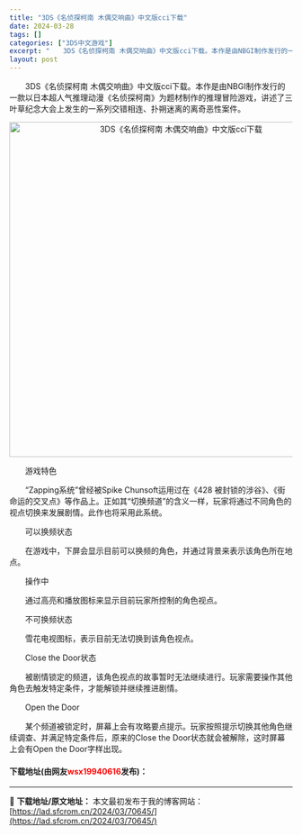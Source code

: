 ```yaml
---
title: "3DS《名侦探柯南 木偶交响曲》中文版cci下载"
date: 2024-03-28
tags: []
categories: ["3DS中文游戏"]
excerpt: "　　3DS《名侦探柯南 木偶交响曲》中文版cci下载。本作是由NBGI制作发行的一款以日本超人气推理动漫《名侦探柯南》为题材制作的推理冒险游戏，讲述了三叶草纪念大会上发生的一系列交错相连、扑朔迷离的离奇恶性案件。 　　游戏特色 　　&ldquo;Zapping系统&rdquo;曾经被Spike Ch&hellip;"
layout: post
---
```


 <p>　　3DS《名侦探柯南 木偶交响曲》中文版cci下载。本作是由NBGI制作发行的一款以日本超人气推理动漫《名侦探柯南》为题材制作的推理冒险游戏，讲述了三叶草纪念大会上发生的一系列交错相连、扑朔迷离的离奇恶性案件。</p> <p align="center"><img align="" border="0" src="https://lad.sfcrom.cn/wp-content/uploads/2024/03/20240328_660549768f70c.png" width="595" alt="3DS《名侦探柯南 木偶交响曲》中文版cci下载" /></p> <p>　　游戏特色</p> <p>　　&ldquo;Zapping系统&rdquo;曾经被Spike Chunsoft运用过在《428 被封锁的涉谷》、《街 命运的交叉点》等作品上。正如其&ldquo;切换频道&rdquo;的含义一样，玩家将通过不同角色的视点切换来发展剧情。此作也将采用此系统。</p> <p>　　可以换频状态</p> <p>　　在游戏中，下屏会显示目前可以换频的角色，并通过背景来表示该角色所在地点。</p> <p>　　操作中</p> <p>　　通过高亮和播放图标来显示目前玩家所控制的角色视点。</p> <p>　　不可换频状态</p> <p>　　雪花电视图标，表示目前无法切换到该角色视点。</p> <p>　　Close the Door状态</p> <p>　　被剧情锁定的频道，该角色视点的故事暂时无法继续进行。玩家需要操作其他角色去触发特定条件，才能解锁并继续推进剧情。</p> <p>　　Open the Door</p> <p>　　某个频道被锁定时，屏幕上会有攻略要点提示。玩家按照提示切换其他角色继续调查、并满足特定条件后，原来的Close the Door状态就会被解除，这时屏幕上会有Open the Door字样出现。</p> <p><h4>下载地址(由网友<font color="red">wsx19940616</font>发布)：</h4></p> 

---
📖 **下载地址/原文地址：** 本文最初发布于我的博客网站：[https://lad.sfcrom.cn/2024/03/70645/](https://lad.sfcrom.cn/2024/03/70645/)
